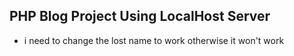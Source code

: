 ## PHP Blog Project Using LocalHost Server
- i need to change the lost name to work otherwise it won't work